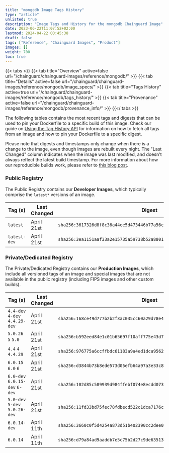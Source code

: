 ```yaml
---
title: "mongodb Image Tags History"
type: "article"
unlisted: true
description: "Image Tags and History for the mongodb Chainguard Image"
date: 2023-06-22T11:07:52+02:00
lastmod: 2024-04-22 00:45:38
draft: false
tags: ["Reference", "Chainguard Images", "Product"]
images: []
weight: 700
toc: true
---
```


{{< tabs >}}
{{< tab title="Overview" active=false url="/chainguard/chainguard-images/reference/mongodb/" >}}
{{< tab title="Details" active=false url="/chainguard/chainguard-images/reference/mongodb/image_specs/" >}}
{{< tab title="Tags History" active=true url="/chainguard/chainguard-images/reference/mongodb/tags_history/" >}}
{{< tab title="Provenance" active=false url="/chainguard/chainguard-images/reference/mongodb/provenance_info/" >}}
{{</ tabs >}}

The following tables contains the most recent tags and digests that can be used to pin your Dockerfile to a specific build of this image. Check our guide on [Using the Tag History API](/chainguard/chainguard-images/using-the-tag-history-api/) for information on how to fetch all tags from an image and how to pin your Dockerfile to a specific digest.

Please note that digests and timestamps only change when there is a change to the image, even though images are rebuilt every night. The "Last Changed" column indicates when the image was last modified, and doesn't always reflect the latest build timestamp. For more information about how our reproducible builds work, please refer to [this blog post](https://www.chainguard.dev/unchained/reproducing-chainguards-reproducible-image-builds).

### Public Registry
The Public Registry contains our **Developer Images**, which typically comprise the `latest*` versions of an image.

| Tag (s)       | Last Changed | Digest                                                                    |
|---------------|--------------|---------------------------------------------------------------------------|
|  `latest`     | April 21st   | `sha256:3617326d8f8c36a44ee5d473446b77a56cf58836b5f849244c7715b9c34d5044` |
|  `latest-dev` | April 21st   | `sha256:3ea1151aaf33a2e15735a59738b52a88014a67af761c2c75d1b75c0090fcbebe` |


### Private/Dedicated Registry
The Private/Dedicated Registry contains our **Production Images**, which include all versioned tags of an image and special images that are not available in the public registry (including FIPS images and other custom builds).

| Tag (s)                         | Last Changed | Digest                                                                    |
|---------------------------------|--------------|---------------------------------------------------------------------------|
|  `4.4-dev` `4-dev` `4.4.29-dev` | April 21st   | `sha256:168ce49d777b2b2f3ac035cc60a29d78e42e2df5053261f94260e489d591eecf` |
|  `5.0.26` `5` `5.0`             | April 21st   | `sha256:b592eed84e1c01b65697f10aff775e43d7516d02fac9325c9facbf312f88ab7c` |
|  `4.4` `4` `4.4.29`             | April 21st   | `sha256:976775a6ccffbdc61183a9a4ed1dca9562863acf4546337f8ccf54a44304630b` |
|  `6.0.15` `6.0` `6`             | April 21st   | `sha256:d3844b73b8ede573d05efb64a97a3e33c85da7e160878b386555baf34dc82ce7` |
|  `6.0-dev` `6.0.15-dev` `6-dev` | April 21st   | `sha256:102d85c589939d984ffebf074e8ecdd073a51e6e414ee438950196c08093d7bd` |
|  `5.0-dev` `5-dev` `5.0.26-dev` | April 21st   | `sha256:11fd33bd75fec78fdbecd522c1dca7176c758dcea6f7a24b4ffb92b0a42ef9ff` |
|  `6.0.14-dev`                   | April 11th   | `sha256:3660c0f5d4254a873d51b402390cc2dee0527bb29914b8542944af2cb5c3b214` |
|  `6.0.14`                       | April 11th   | `sha256:d79a84ad9aaddb7e5c75b2d27c9de63513b1ba22b1775a0192950602a2843f26` |

